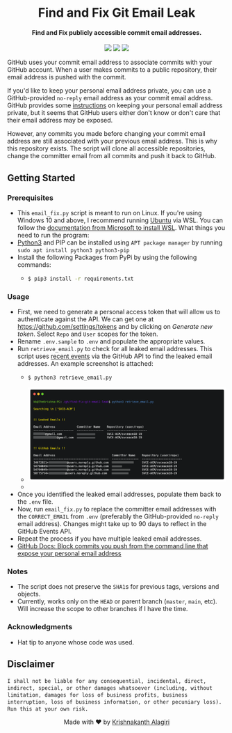 <h1 align="center">
  Find and Fix Git Email Leak
</h1>

<h4 align="center">Find and Fix publicly accessible commit email addresses.</h4>

<p align="center">
  <a href="https://www.python.org"><img src="https://img.shields.io/badge/language-python-blue.svg?style=flat"></a>
  <a href="/LICENSE"><img src="https://img.shields.io/badge/license-MIT-blue?style=flat"></a>
  <img src="https://img.shields.io/badge/run%20on-Linux-orange?logo=linux&style=flat" />
</p>

GitHub uses your commit email address to associate commits with your GitHub account. When a user makes commits to a public repository, their email address is pushed with the commit. 

If you'd like to keep your personal email address private, you can use a GitHub-provided `no-reply` email address as your commit email address. GitHub provides some [instructions](https://help.github.com/articles/setting-your-email-in-git/) on keeping your personal email address private, but it seems that GitHub users either don't know or don't care that their email address may be exposed.

However, any commits you made before changing your commit email address are still associated with your previous email address. This is why this repository exists.  The script will clone all accessible repositories, change the committer email from all commits and push it back to GitHub. 

## Getting Started

### Prerequisites
- This `email_fix.py` script is meant to run on Linux. If you're using Windows 10 and above, I recommend running [Ubuntu](https://ubuntu.com/wsl) via WSL. You can follow the [documentation from Microsoft to install WSL](https://docs.microsoft.com/en-us/windows/wsl/install). 
What things you need to run the program:
- [Python3](https://www.python.org/) and PIP can be installed using `APT package manager` by running `sudo apt install python3 python3-pip`
- Install the following Packages from PyPi by using the following commands:
  - ```bash
    $ pip3 install -r requirements.txt
    ```

### Usage
- First, we need to generate a personal access token that will allow us to authenticate against the API. We can get one at https://github.com/settings/tokens and by clicking on *Generate new token*. Select `Repo` and `User` scopes for the token.
- Rename `.env.sample` to `.env` and populate the appropriate values. 
- Run `retrieve_email.py` to check for all leaked email addresses. This script uses [recent events](https://developer.github.com/v3/activity/events/) via the GitHub API to find the leaked email addresses. An example screenshot is attached:
  - ```bash
    $ python3 retrieve_email.py
    ```
  -  ![Sample Run for retrieve_email.py](docs/retrieval_example.png)
  -  
- Once you identified the leaked email addresses, populate them back to the `.env` file.
- Now, run `email_fix.py` to replace the committer email addresses with the `CORRECT_EMAIL` from `.env` (preferably the GitHub-provided `no-reply` email address). Changes might take up to 90 days to reflect in the GitHub Events API.
- Repeat the process if you have multiple leaked email addresses.
- [GitHub Docs: Block commits you push from the command line that expose your personal email address](https://docs.github.com/en/account-and-profile/setting-up-and-managing-your-github-user-account/managing-email-preferences/blocking-command-line-pushes-that-expose-your-personal-email-address)

### Notes
- The script does not preserve the `SHA1`s for previous tags, versions and objects. 
- Currently, works only on the `HEAD` or parent branch (`master`, `main`, etc). Will increase the scope to other branches if I have the time.

### Acknowledgments
- Hat tip to anyone whose code was used.

## Disclaimer
```
I shall not be liable for any consequential, incidental, direct, indirect, special, or other damages whatsoever (including, without limitation, damages for loss of business profits, business interruption, loss of business information, or other pecuniary loss). Run this at your own risk.  
```


 
<p align="center">
  Made with ❤️ by <a href="https://kanth.tech/github">Krishnakanth Alagiri</a>
</p>
